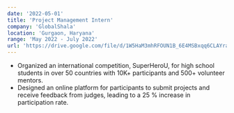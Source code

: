 ```yaml
---
date: '2022-05-01'
title: 'Project Management Intern'
company: 'GlobalShala'
location: 'Gurgaon, Haryana'
range: 'May 2022 - July 2022'
url: 'https://drive.google.com/file/d/1W5HaM3mhRFOUN1B_6E4MSBxqq6CLAYra/view?usp=sharing'
---
```


- Organized an international competition, SuperHeroU, for high school students in over 50 countries with 10K+ participants and 500+ volunteer mentors.
- Designed an online platform for participants to submit projects and receive feedback from judges, leading to a 25 % increase in participation rate.

